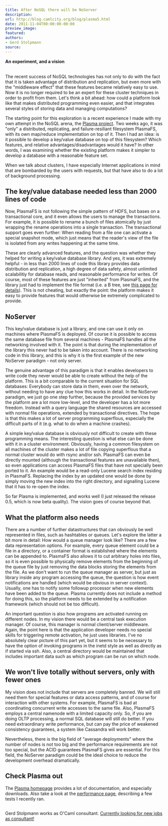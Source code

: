 ```yaml
---
title: After NoSQL there will be NoServer
description:
url: http://blog.camlcity.org/blog/plasma5.html
date: 2011-11-04T00:00:00-00:00
preview_image:
featured:
authors:
- Gerd Stolpmann
source:
---
```




<div>
  <b>An experiment, and a vision</b><br/>&nbsp;
</div>

<div>
  
<p>
The recent success of NoSQL technologies has not only to do with the
fact that it is taken advantage of distribution and replication, but
even more with the &quot;middleware effect&quot; that these features became
relatively easy to use.  Now it is no longer required to be an expert
for these cluster techniques in order to profit from them. Let's think
a bit ahead: how could a platform look like that makes distributed
programming even easier, and that integrates several styles of storing
data and managing computations?

<cc-field name="maintext">
<p>
The starting point for this exploration is a recent experience I made
with my own attempt in the NoSQL arena,
the <a href="http://plasma.camlcity.org">Plasma project</a>. Two weeks
ago, it was &quot;only&quot; a distributed, replicating, and failure-resiliant
filesystem PlasmaFS, with its own map/reduce implementation on top of
it. Then I had an idea: is it possible to develop a key/value database
on top of this filesystem? Which features, and relative
advantages/disadvantages would it have? In other words, I was
examining whether the existing platform makes it simpler to develop
a database with a reasonable feature set.

</p><p>
When we talk about clusters, I have especially Internet applications
in mind that are bombarded by the users with requests, but that have
also to do a lot of background processing.


</p><h2>The key/value database needed less than 2000 lines of code</h2>

<p>
Now, PlasmaFS is not following the simple pattern of HDFS, but bases
on a transactional core, and it even allows the users to manage the
transactions. For example, it is possible to rename a bunch of files
atomically by just wrapping the rename operations into a single
transaction.  The transactional support goes even further: When
reading from a file one can activate a special snapshot mode, which
just means that the reader's view of the file is isolated from any
writes happening at the same time.

</p><p>
These are clearly advanced features, and the question was whether they
helped for writing a key/value database library. And yes, it was
extremely helpful - in less than 2000 lines of code this library
provides data distribution and replication, a high degree of data
safety, almost unlimited scalabilitiy for database reads, and
reasonable performance for writes. Of course, most of these features
are just &quot;inherited&quot; from PlasmaFS, and the library just had to
implement the file format (i.e. a B tree,
see <a href="http://projects.camlcity.org/projects/dl/plasma-0.5/doc/html/Plasmakv_intro.html">
this page for details</a>). This is not cheating, but exactly the
point: the platform makes it easy to provide features that would
otherwise be extremely complicated to provide.

</p><h2>NoServer</h2>

<p>
This key/value database is just a library, and one can use it only
on machines where PlasmaFS is deployed. Of course it is possible to
access the same database file from several machines - PlasmaFS handles
all the networking involved with it. The point is that during the
implementation of the library this never had to be taken into account.
There is no networking code in this library, and this is why it is
the first example of the new NoServer paradigm - not only server.

</p><p>
The genuine advantage of this paradigm is that it enables developers
to write code they never would be able to create without the help of
the platform. This is a bit comparable to the current situation for
SQL databases: Everybody can store data in them, even over the
network, without needing to have any clue how this works in detail.
In the NoServer paradigm, we just go one step further, because the
provided services by the platform are a lot more low-level, and the
developer has a lot more freedom. Instead with a query language
the shared resources are accessed with normal file operations,
extended by transactional directives. The hope is that this makes
a lot of server programming superflous, especially the difficult
parts of it (e.g. what to do when a machine crashes).

</p><p>
A simple key/value database is obviously not difficult to create with
these programming means. The interesting question is what else can be
done with it in a cluster environment. Obviously, having a common
filesystem on all machines of the cluster makes a lot of file copying
superflous that a normal cluster would do with rsync and/or
ssh. PlasmaFS can even be directly mounted (although the transactional
features are unavailable then), so even applications can access
PlasmaFS files that have not specially been ported to it.  An example
would be a read-only Lucene search index residing in PlasmaFS.
Replacing the index by an updated one would be done by simply moving
the new index into the right directory, and signalling Lucene that it
has to re-open the index.

</p><p>
So far Plasma is implemented, and works well (I just released the
release 0.5, which is now beta quality). The vision goes of course
beyond that.

</p><h2>What the platform also needs</h2>

<p>
There are a number of further datastructures that can obviously be
well represented in files, such as hashtables or queues. Let's explore
the latter a bit more in detail: How would a queue manager look like?
There are a few data representation options. For example, every queue
element could be a file in a directory, or a container format is
established where the elements can be appended to. PlasmsFS also
allows it to cut arbitrary holes into files, so it is even possible to
physically remove elements from the beginning of the queue file by
just removing the data blocks storing the elements from the file.  As
we don't want to run the queue manager as server, but just as library
inside any program accessing the queue, the question is how event
notifications are handled (which would be obvious in server context).
Usually, one has to notify some followup processor when new elements
have been added to the queue. Plasma currently does not include a
method for doing this, so the platform needs to be extended by a
notification framework (which should not be too difficult).

</p><p>
An important question is also how programs are activated running on
different nodes. In my vision there would be a central task execution
manager. Of course, this manager is normal client/server middleware.
Again, the point here is that the application developer needs no 
special skills for triggering remote activation, he just uses
libraries. I've no absolutely clear picture of this part yet, but
it seems to be necessary to have the option of invoking programs
in the inetd style as well as directly as if started via ssh.
Also, a central directory would be maintained that includes
important data such as which program can be run on which node.

</p><h2>We won't live totally without servers, only with fewer ones</h2>

<p>
My vision does not include that servers are completely banned. We will
still need them for special features or data access patterns, and of
course for interaction with other systems.  For example, PlasmaFS is
bad at coordinating concurrent write accesses to the same file. Also,
PlasmaFS employs a central namenode with a limited capacity only. So,
if you are doing OLTP processing, a normal SQL database will still do
better. If you need extraordinary write performance, but can pay the
price of weakened consistency guarantees, a system like Cassandra will
work better.

</p><p>
Nevertheless, there is the big field of &quot;average deployments&quot; where
the number of nodes is not too big and the performance requirements
are not too special, but the ACID guarantees PlasmaFS gives are
essential. For this field, the NoServer paradigm could be the ideal
choice to reduce the development overhead dramatically.

</p><h2>Check Plasma out</h2>

The <a href="http://plasma.camlcity.org">Plasma homepage</a> provides
a lot of documentation, and especially downloads. Also take a look at
the <a href="http://plasma.camlcity.org/plasma/perf.html">performance
page</a>, describing a few tests I recently ran.

<img src="http://blog.camlcity.org/files/img/blog/plasma5_bug.gif" width="1" height="1"/>



</cc-field>
</p>
</div>

<div>
  
</div>

<div>
  Gerd Stolpmann works as O'Caml consultant.
<a href="http://blog.camlcity.org/blog/search1.html">Currently looking for new jobs as consultant!</a>

</div>

<div>
  
</div>


          
